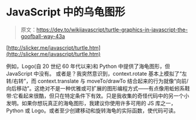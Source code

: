 # JavaScript 中的乌龟图形

> 原文：<https://dev.to/wikijavascript/turtle-graphics-in-javascript-the-goofball-way-43a>

[http://slicker.me/javascript/turtle.htm](http://slicker.me/javascript/turtle.htm)

例如，Logo(自 20 世纪 60 年代以来)和 Python 中提供了海龟图形，但 JavaScript 中没有。
或者是？我突然意识到，context.rotate 基本上模拟了“左转/右转”，而 context.translate 与 moveTo/drawTo 结合起来的行为就像“向前/向后移动”。这绝对不是一种优雅或可扩展的图形编程方式——有点像用蚯蚓系鞋带:它看起来很酷，但只在特定条件下有效。只是我收集的奇怪代码中的另一个小发明。如果你想玩真正的海龟图形，我建议你使用许多可用的 JS 库之一，Python 或 Logo。或者至少创建移动和旋转海龟的实际函数，使代码可读。